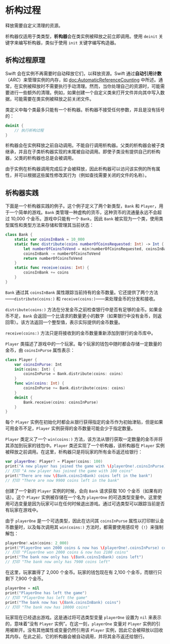 # 析构过程

释放需要自定义清理的资源。

析构器仅适用于类类型，**析构器**会在类实例被释放之前立即调用。使用 `deinit` 关键字来编写析构器，类似于使用 `init` 关键字编写构造器。

## 析构过程原理

Swift 会在实例不再需要时自动释放它们，以释放资源。Swift 通过**自动引用计数**（*ARC*）来管理实例的内存，如 <doc:AutomaticReferenceCounting> 中所述。通常，在实例被释放时不需要执行手动清理。然而，当你处理自己的资源时，可能需要进行一些额外的清理。例如，如果创建一个自定义类来打开文件并向其中写入数据，可能需要在类实例被释放之前关闭文件。

类定义中每个类最多只能有一个析构器。析构器不接受任何参数，并且是没有括号的：

```swift
deinit {
    // 执行析构过程
}
```

<!--
  - test: `deinitializer`

  ```swifttest
  >> class Test {
  -> deinit {
        // 执行析构过程
     }
  >> }
  ```
-->

析构器会在实例释放之前自动调用。不能自行调用析构器。父类的析构器会被子类继承，并且在子类析构器实现的末尾被自动调用。即使子类没有提供自己的析构器，父类的析构器也总是会被调用。

由于实例在析构器调用完成后才会被释放，因此析构器可以访问该实例的所有属性，并可以根据这些属性修改其行为（例如查找需要关闭的文件的名称）。

## 析构器实践

下面是一个析构器实践的例子。这个例子定义了两个新类型，`Bank` 和 `Player`，用于一个简单的游戏。`Bank` 类管理一种虚构的货币，这种货币的流通量永远不会超过 10,000 个金币。游戏中只能有一个 `Bank`，因此 `Bank` 被实现为一个类，使用类型属性和类型方法来存储和管理其当前状态：

```swift
class Bank {
    static var coinsInBank = 10_000
    static func distribute(coins numberOfCoinsRequested: Int) -> Int {
        let numberOfCoinsToVend = min(numberOfCoinsRequested, coinsInBank)
        coinsInBank -= numberOfCoinsToVend
        return numberOfCoinsToVend
    }
    static func receive(coins: Int) {
        coinsInBank += coins
    }
}
```

<!--
  - test: `deinitializer`

  ```swifttest
  -> class Bank {
        static var coinsInBank = 10_000
        static func distribute(coins numberOfCoinsRequested: Int) -> Int {
           let numberOfCoinsToVend = min(numberOfCoinsRequested, coinsInBank)
           coinsInBank -= numberOfCoinsToVend
           return numberOfCoinsToVend
        }
        static func receive(coins: Int) {
           coinsInBank += coins
        }
     }
  ```
-->

`Bank` 通过其 `coinsInBank` 属性跟踪当前持有的金币数量。它还提供了两个方法——`distribute(coins:)` 和 `receive(coins:)`——来处理金币的分发和接收。

`distribute(coins:)` 方法在分发金币之前检查银行中是否有足够的金币。如果金币不足，`Bank` 会返回一个比请求的数量更小的数字（如果银行中没有金币，则返回零）。该方法返回一个整型值，表示实际提供的金币数量。

`receive(coins:)` 方法只是将接收到的金币数量重新添加到银行的金币库中。

`Player` 类描述了游戏中的一个玩家。每个玩家的钱包中随时都会存储一定数量的金币，由 `coinsInPurse` 属性表示：

```swift
class Player {
    var coinsInPurse: Int
    init(coins: Int) {
        coinsInPurse = Bank.distribute(coins: coins)
    }
    func win(coins: Int) {
        coinsInPurse += Bank.distribute(coins: coins)
    }
    deinit {
        Bank.receive(coins: coinsInPurse)
    }
}
```

<!--
  - test: `deinitializer`

  ```swifttest
  -> class Player {
        var coinsInPurse: Int
        init(coins: Int) {
           coinsInPurse = Bank.distribute(coins: coins)
        }
        func win(coins: Int) {
           coinsInPurse += Bank.distribute(coins: coins)
        }
        deinit {
           Bank.receive(coins: coinsInPurse)
        }
     }
  ```
-->

每个 `Player` 实例在初始化时都会从银行获得指定的金币作为初始津贴，但是如果可用金币不足，`Player` 实例获得的金币数量可能会少于指定数量。

`Player` 类定义了一个 `win(coins:)` 方法，该方法从银行获取一定数量的金币并将其添加到玩家的钱包中。`Player` 类还实现了一个析构器，该析构器在 `Player` 实例被释放之前调用。在这里，析构器只是将玩家的所有金币返还给银行：

```swift
var playerOne: Player? = Player(coins: 100)
print("A new player has joined the game with \(playerOne!.coinsInPurse) coins")
// 打印 "A new player has joined the game with 100 coins"
print("There are now \(Bank.coinsInBank) coins left in the bank")
// 打印 "There are now 9900 coins left in the bank"
```

<!--
  - test: `deinitializer`

  ```swifttest
  -> var playerOne: Player? = Player(coins: 100)
  -> print("A new player has joined the game with \(playerOne!.coinsInPurse) coins")
  <- A new player has joined the game with 100 coins
  -> print("There are now \(Bank.coinsInBank) coins left in the bank")
  <- There are now 9900 coins left in the bank
  ```
-->

创建了一个新的 `Player` 实例的时候，会向 `Bank` 请求获取 100 个金币（如果有的话）。这个 `Player` 实例被存储在一个名为 `playerOne` 的可选类型变量中。这里使用可选变量是因为玩家可以在任何时候退出游戏。通过可选类型可以跟踪当前是否有玩家在游戏中。

由于 `playerOne` 是一个可选类型，因此在访问其 `coinsInPurse` 属性以打印默认金币数量时，以及每次调用其 `win(coins:)` 方法时，都需要使用感叹号（`!`）来强制解包：

```swift
playerOne!.win(coins: 2_000)
print("PlayerOne won 2000 coins & now has \(playerOne!.coinsInPurse) coins")
// 打印 "PlayerOne won 2000 coins & now has 2100 coins"
print("The bank now only has \(Bank.coinsInBank) coins left")
// 打印 "The bank now only has 7900 coins left"
```

<!--
  - test: `deinitializer`

  ```swifttest
  -> playerOne!.win(coins: 2_000)
  -> print("PlayerOne won 2000 coins & now has \(playerOne!.coinsInPurse) coins")
  <- PlayerOne won 2000 coins & now has 2100 coins
  -> print("The bank now only has \(Bank.coinsInBank) coins left")
  <- The bank now only has 7900 coins left
  ```
-->

在这里，玩家赢得了 2,000 个金币。玩家的钱包现在有 2,100 个金币，而银行只剩下 7,900 个金币。

```swift
playerOne = nil
print("PlayerOne has left the game")
// 打印 "PlayerOne has left the game"
print("The bank now has \(Bank.coinsInBank) coins")
// 打印 "The bank now has 10000 coins"
```

<!--
  - test: `deinitializer`

  ```swifttest
  -> playerOne = nil
  -> print("PlayerOne has left the game")
  <- PlayerOne has left the game
  -> print("The bank now has \(Bank.coinsInBank) coins")
  <- The bank now has 10000 coins
  ```
-->

玩家现在已经退出游戏。这是通过将可选类型变量 `playerOne` 设置为 `nil` 来表示的，意味着“没有 `Player` 实例”。在这一刻，`playerOne` 变量对 `Player` 实例的引用被断开。没有其他属性或变量仍然引用该 `Player` 实例，因此它会被释放以回收其内存。在此之前，它的析构器会被自动调用，并将其金币返还给银行。

<!--
This source file is part of the Swift.org open source project

Copyright (c) 2014 - 2022 Apple Inc. and the Swift project authors
Licensed under Apache License v2.0 with Runtime Library Exception

See https://swift.org/LICENSE.txt for license information
See https://swift.org/CONTRIBUTORS.txt for the list of Swift project authors
-->
